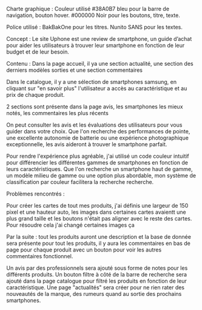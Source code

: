 
Charte graphique :
Couleur utilisé #38A0B7 bleu pour la barre de navigation, bouton hover.
#000000 Noir pour les boutons, titre, texte.

Police utilisé : 
BakBakOne pour les titres. 
Nunito SANS pour les textes. 

Concept :
Le site Uphone est une review de smartphone, un guide d’achat pour aider les utilisateurs à trouver leur smartphone en fonction de leur budget et de leur besoin.


Contenu :
Dans la page accueil, il ya une section actualité, une section des derniers modèles sorties et une section commentaires


Dans le catalogue, il y a une sélection de smartphones samsung, en cliquant sur "en savoir plus" l'utilisateur a accès au caractéristique et au prix de chaque produit.


2 sections sont présente dans la page avis, les smartphones les mieux notés, les commentaires les plus récents

On peut consulter les avis et les évaluations des utilisateurs pour vous guider dans votre choix. 
Que l'on recherche des performances de pointe, une excellente autonomie de batterie ou une expérience photographique exceptionnelle, les avis aideront à trouver le smartphone parfait.


Pour rendre l'expérience plus agréable, j'ai utilisé un code couleur intuitif pour différencier les différentes gammes de smartphones en fonction de leurs caractéristiques. Que l'on recherche un smartphone haut de gamme, un modèle milieu de gamme ou une option plus abordable, mon système de classification par couleur facilitera la recherche recherche.

Problèmes rencontrés :

Pour créer les cartes de tout mes produits, j'ai définis une largeur de 150 pixel et une hauteur auto, les images dans certaines cartes avaientt une plus grand taille et les boutons n'était pas aligner avec le reste des cartes. Pour résoudre cela j'ai changé certaines images ça 


Par la suite :
tout les produits auront une description et la base de donnée sera présente pour tout les produits, il y aura les commentaires en bas de page pour chaque produit avec un bouton pour voir les autres commentaires fonctionnel.

Un avis par des professionnels sera ajouté sous forme de notes pour les différents produits.
Un bouton filtre à côté de la barre de recherche sera ajouté dans la page catalogue pour filtré les produits en fonction de leur caractéristique.
Une page "actualités" sera créer pour ne rien rater des nouveautés de la marque, des rumeurs quand au sortie des prochains smartphones.





